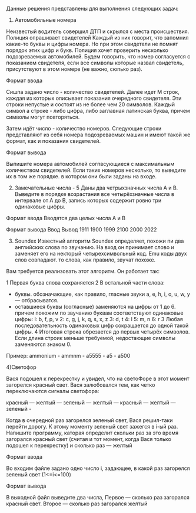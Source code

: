 Данные решения представлены для выполнения следующих задач:

1) Автомобильные номера

Неизвестый водитель совершил ДТП и скрылся c места происшествия. Полиция опрашивает
свидетелей Каждый из них говорит, что запомнил какие-то буквы и цифры номера. Ho npи этом
свидетели не помнят порядок этих цифр и букв. Полиция хочет проверить несколько подозреваемых
автомобилей. Будем говорить, что номер согласуется c показанием свидетепя, если все символы
которые назвал свидетель, присутствуют в этом номере (не важно‚ сюпько раз).

Формат ввода

Сишпа задано число - количество свидетелей. Далее идет М строк, каждая из которых описывает
показания очередного свидетеля. Эти строки непустые и состоят из не более чем 20 символов. Каждый
символ a строке - либо цифра, либо заглавная латинская буква, причем символы могут повторяться.

Затем идёт число - количество номеров. Следующие строки представляют из себя номера
подозреваемых машин и имеют такой же формат, как и показания свидетелей.

Формат вывода

Выпишите номера автомобилей согпвсующиеся с максимальным количеством свидетелей. Если таких
номеров несколько, то выведите их в том же порядке. в котором они были заданы на входе.


2) Замечательные числа - 5
Даны два четрыхзначных числа А и В. Выведите в порядке возрастания все четырёхзначные числа в
интервале от А до В, запись которых содержит ровно три одинаковые цифры.

Формат ввода
Вводятся два целых числа А и В

Формат вывода
Ввод Вывод
     1911
1900 1999
2100 2000 
     2022
     
     
3) Soundex
Известный алгоритм Soundex определяет, похожи пи два английских
слова no звучанию. Ha вход он принимает слово и заменяет его на некторый четырехсимвольный код.
Emu коды двух слов совпадают. то слова, как правило, звучат похоже.

Вам требуется реализовать этот алгоритм. Он работает так:

1 Первая буква слова сохраняется
2 B остальной части слова:
  - буквы. обозначающие, как правило, гласные звуки a, e, h, i, o, u, w, y — отбрасыватся.
  - оставшиеся буквы (согласные) заменяются на цифры от 1 до 6. причем похожим по звучанию
  буквам соответствуют одинаковые цифры:
  l: b, f, p, v
  2: c, g, j, k, q, s, x, z
  3: d, t
  4: l
  5: m, n
  6: r
З Любая последоватепьность одинаковых цифр сокращается до одной такой цифры.
4 Итоговая строка обрезается до первых четырёх символов. Если длина строик меньше требуемой,
недостающие символы заменяются знаком 0.

Пример:
ammonium - ammnm - a5555 - a5 - a500


4)Светофор

Вася подошел к перекрестку и увидел, что на светоФоре в этот момент загорелся красный свет. 
Вася залюбовался тем, как четко переключаются сигналы светофора:

красный — желтый — зеленый — желтый — красный — желтый — зеленый -

Когда в очередной раз загорелся зеленый свет, Вася решил-таки перейти дорогу. К этому моменту
зеленый свет зажегся в i-ый paз. Напишите программу, каторая определит скольки paз зa это время
загорался красный свет (считая и тот момент, когда Вася только подошел к перекрестку) и сколько раз —
желтый

Формат ввода

Во входим файле задано одно число i, задающее, в какой раз загорелся зеленый свет (1<=i<=100)

Формат вывода

В выходной файл выведите два числа, Первое — сколько раз загорался красный свет. 
Второе — сколько paз загорался желтый
